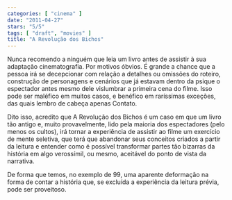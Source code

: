 ```yaml
---
categories: [ "cinema" ]
date: "2011-04-27"
stars: "5/5"
tags: [ "draft", "movies" ]
title: "A Revolução dos Bichos"
---
```

Nunca recomendo a ninguém que leia um livro antes de assistir à sua
adaptação cinematografia. Por motivos óbvios. É grande a chance
que a pessoa irá se decepcionar com relação a detalhes ou omissões
do roteiro, construção de personagens e cenários que já estavam
dentro da psique o espectador antes mesmo dele vislumbrar a primeira
cena do filme. Isso pode ser maléfico em muitos casos, e benéfico em
raríssimas exceções, das quais lembro de cabeça apenas Contato.

Dito isso, acredito que A Revolução dos Bichos é um caso em que
um livro tão antigo e, muito provavelmente, lido pela maioria dos
espectadores (pelo menos os cultos), irá tornar a experiência de
assistir ao filme um exercício de mente seletiva, que terá que abandonar
seus conceitos criados a partir da leitura e entender como é possível
transformar partes tão bizarras da história em algo verossímil,
ou mesmo, aceitável do ponto de vista da narrativa.

De forma que temos, no exemplo de 99, uma aparente deformação na forma
de contar a história que, se excluída a experiência da leitura prévia,
pode ser proveitoso.
